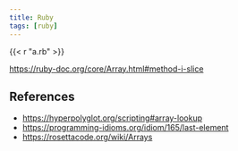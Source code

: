 ```yaml
---
title: Ruby
tags: [ruby]
---
```


{{< r "a.rb" >}}

<https://ruby-doc.org/core/Array.html#method-i-slice>

## References

- <https://hyperpolyglot.org/scripting#array-lookup>
- <https://programming-idioms.org/idiom/165/last-element>
- <https://rosettacode.org/wiki/Arrays>
